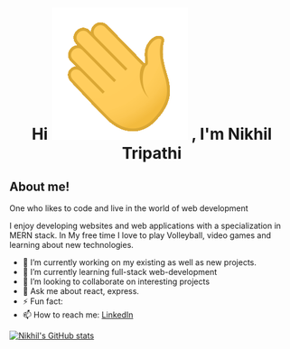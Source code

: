 
 <h1 align="center">
     Hi <img src = "https://github.com/ABSphreak/ABSphreak/raw/master/gifs/Hi.gif"/> , I'm Nikhil Tripathi
</h1>
<h2>About me!</h2>

<p>One who likes to code and live in the world of web development</p>
<p>I enjoy developing websites and web applications with a specialization in MERN stack. In My free time I love to play Volleyball, video games and learning about new technologies.</p>
<ul>
  <li>🔭 I’m currently working on my existing as well as new projects.</li>
  <li>🌱 I’m currently learning full-stack web-development</li>
  <li>👯 I’m looking to collaborate on interesting projects</li>
  <li>💬 Ask me about react, express.</li>
  <li>⚡ Fun fact: </li><li>📫 How to reach me: <a href="https://www.linkedin.com/in/nikhil-tripathi-483534221">LinkedIn</a></li>
</ul>

[![Nikhil's GitHub stats](https://github-readme-stats.vercel.app/api?username=nikhil1-tripathi)](https://github.com/nikhil1-tripathi/github-readme-stats)
